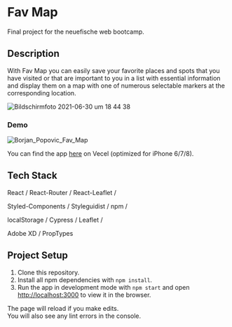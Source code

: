 # Fav Map

Final project for the neuefische web bootcamp.

## Description

With Fav Map you can easily save your favorite places and spots that you have visited or that are important to you in a list with essential information and display them on a map with one of numerous selectable markers at the corresponding location.

![Bildschirmfoto 2021-06-30 um 18 44 38](https://user-images.githubusercontent.com/82392602/124915858-4e14d580-dff2-11eb-8528-93b04689c4fd.png)

### Demo

![Borjan_Popovic_Fav_Map](https://user-images.githubusercontent.com/82392602/124917242-dcd62200-dff3-11eb-81c0-c73cf0744969.gif)

You can find the app [here](https://capstone-project-drab.vercel.app/) on Vecel (optimized for iPhone 6/7/8).

## Tech Stack

React / React-Router / React-Leaflet / 

Styled-Components / Styleguidist / npm /

localStorage / Cypress / Leaflet /

Adobe XD / PropTypes

## Project Setup

1. Clone this repository.
2. Install all npm dependencies with `npm install`.
3. Run the app in development mode with `npm start` and open [http://localhost:3000](http://localhost:3000) to view it in the browser.

The page will reload if you make edits.\
You will also see any lint errors in the console.


